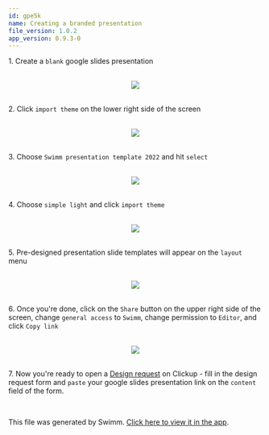 ```yaml
---
id: gpe5k
name: Creating a branded presentation
file_version: 1.0.2
app_version: 0.9.3-0
---
```


1\. Create a `blank` google slides presentation




<br/>

<div align="center"><img src="https://firebasestorage.googleapis.com/v0/b/swimmio-content/o/repositories%2FZ2l0aHViJTNBJTNBc3dpbW0uZGVzaWduJTNBJTNBc2hpcmx5LWFzZGVyYmFu%2Fe65f635a-9a28-490b-8d6a-f8992001a7ab.png?alt=media&token=2f1c956b-dcce-4e68-8dff-205d9957234e" style="width:'100%'"/></div>

<br/>

2\. Click `import theme` on the lower right side of the screen

<br/>

<div align="center"><img src="https://firebasestorage.googleapis.com/v0/b/swimmio-content/o/repositories%2FZ2l0aHViJTNBJTNBc3dpbW0uZGVzaWduJTNBJTNBc2hpcmx5LWFzZGVyYmFu%2F3e6aea30-eee4-4e7f-b3ef-c6f23dc0b231.png?alt=media&token=4d96800c-87e0-4afd-9b07-1d4210a1f41b" style="width:'25%'"/></div>

<br/>

3\. Choose `Swimm presentation template 2022` and hit `select`




<br/>

<div align="center"><img src="https://firebasestorage.googleapis.com/v0/b/swimmio-content/o/repositories%2FZ2l0aHViJTNBJTNBc3dpbW0uZGVzaWduJTNBJTNBc2hpcmx5LWFzZGVyYmFu%2Fdd04d71d-6069-40fb-b80e-77b488ae9c6f.png?alt=media&token=dd13c7d2-ddab-4325-8c0f-ba076b777dd1" style="width:'50%'"/></div>

<br/>

4\. Choose `simple light` and click `import theme`




<br/>

<div align="center"><img src="https://firebasestorage.googleapis.com/v0/b/swimmio-content/o/repositories%2FZ2l0aHViJTNBJTNBc3dpbW0uZGVzaWduJTNBJTNBc2hpcmx5LWFzZGVyYmFu%2Ffeedda95-a590-4745-902a-7914991d8c15.png?alt=media&token=1bab60f2-458f-4006-bc29-41439644b845" style="width:'50%'"/></div>

<br/>

5\. Pre-designed presentation slide templates will appear on the `layout` menu




<br/>

<div align="center"><img src="https://firebasestorage.googleapis.com/v0/b/swimmio-content/o/repositories%2FZ2l0aHViJTNBJTNBc3dpbW0uZGVzaWduJTNBJTNBc2hpcmx5LWFzZGVyYmFu%2F2096b474-9089-4990-a20f-b5f4eae15dab.png?alt=media&token=b6825229-1c3b-460c-a231-0894ca0a3f4d" style="width:'50%'"/></div>

<br/>

6\. Once you're done, click on the `Share` button on the upper right side of the screen, change `general access` to `Swimm`, change permission to `Editor`, and click `Copy link`




<br/>

<div align="center"><img src="https://firebasestorage.googleapis.com/v0/b/swimmio-content/o/repositories%2FZ2l0aHViJTNBJTNBc3dpbW0uZGVzaWduJTNBJTNBc2hpcmx5LWFzZGVyYmFu%2F0448b5ab-c9e1-45d7-9108-e16c6a610cd7.png?alt=media&token=14f04b4c-b440-476b-978b-29a2d5e0f4ae" style="width:'50%'"/></div>

<br/>




7\. Now you're ready to open a [Design request](https://forms.clickup.com/3723701/f/3hmdn-22762/H0NFZE3BMEBB15B77C) on Clickup - fill in the design request form and `paste` your google slides presentation link on the `content` field of the form.




<br/>

This file was generated by Swimm. [Click here to view it in the app](https://app.swimm.io/repos/Z2l0aHViJTNBJTNBc3dpbW0uZGVzaWduJTNBJTNBc2hpcmx5LWFzZGVyYmFu/docs/gpe5k).